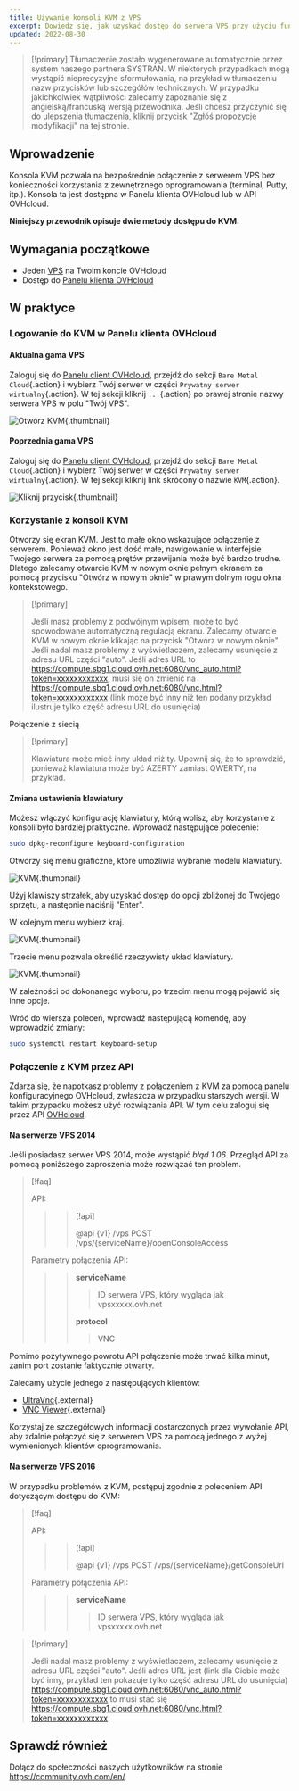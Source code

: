```yaml
---
title: Używanie konsoli KVM z VPS
excerpt: Dowiedz się, jak uzyskać dostęp do serwera VPS przy użyciu funkcji KVM 
updated: 2022-08-30
---
```


> [!primary]
> Tłumaczenie zostało wygenerowane automatycznie przez system naszego partnera SYSTRAN. W niektórych przypadkach mogą wystąpić nieprecyzyjne sformułowania, na przykład w tłumaczeniu nazw przycisków lub szczegółów technicznych. W przypadku jakichkolwiek wątpliwości zalecamy zapoznanie się z angielską/francuską wersją przewodnika. Jeśli chcesz przyczynić się do ulepszenia tłumaczenia, kliknij przycisk "Zgłóś propozycję modyfikacji" na tej stronie.
>

## Wprowadzenie

Konsola KVM pozwala na bezpośrednie połączenie z serwerem VPS bez konieczności korzystania z zewnętrznego oprogramowania (terminal, Putty, itp.). Konsola ta jest dostępna w Panelu klienta OVHcloud lub w API OVHcloud.  

**Niniejszy przewodnik opisuje dwie metody dostępu do KVM.**

## Wymagania początkowe

- Jeden [VPS](https://www.ovhcloud.com/pl/vps/) na Twoim koncie OVHcloud
- Dostęp do [Panelu klienta OVHcloud](/links/manager)

## W praktyce

### Logowanie do KVM w Panelu klienta OVHcloud

#### Aktualna gama VPS

Zaloguj się do [Panelu client OVHcloud](/links/manager), przejdź do sekcji `Bare Metal Cloud`{.action} i wybierz Twój serwer w części `Prywatny serwer wirtualny`{.action}. W tej sekcji kliknij `...`{.action} po prawej stronie nazwy serwera VPS w polu "Twój VPS".

![Otwórz KVM](images/kvm-new1.png){.thumbnail}

#### Poprzednia gama VPS

Zaloguj się do [Panelu client OVHcloud](/links/manager), przejdź do sekcji `Bare Metal Cloud`{.action} i wybierz Twój serwer w części `Prywatny serwer wirtualny`{.action}. W tej sekcji kliknij link skrócony o nazwie `KVM`{.action}.

![Kliknij przycisk](images/kvm-new2.png){.thumbnail}

### Korzystanie z konsoli KVM

Otworzy się ekran KVM. Jest to małe okno wskazujące połączenie z serwerem. Ponieważ okno jest dość małe, nawigowanie w interfejsie Twojego serwera za pomocą prętów przewijania może być bardzo trudne. Dlatego zalecamy otwarcie KVM w nowym oknie pełnym ekranem za pomocą przycisku "Otwórz w nowym oknie" w prawym dolnym rogu okna kontekstowego.

> [!primary]
>
> Jeśli masz problemy z podwójnym wpisem, może to być spowodowane automatyczną regulacją ekranu. Zalecamy otwarcie KVM w nowym oknie klikając na przycisk "Otwórz w nowym oknie".
> Jeśli nadal masz problemy z wyświetlaczem, zalecamy usunięcie z adresu URL części "auto". Jeśli adres URL to https://compute.sbg1.cloud.ovh.net:6080/vnc_auto.html?token=xxxxxxxxxxxx, musi się on zmienić na https://compute.sbg1.cloud.ovh.net:6080/vnc.html?token=xxxxxxxxxxxx (link może być inny niż ten podany przykład ilustruje tylko część adresu URL do usunięcia)
>

Połączenie z siecią

> [!primary]
>
> Klawiatura może mieć inny układ niż ty. Upewnij się, że to sprawdzić, ponieważ klawiatura może być AZERTY zamiast QWERTY, na przykład.
>

#### Zmiana ustawienia klawiatury

Możesz włączyć konfigurację klawiatury, którą wolisz, aby korzystanie z konsoli było bardziej praktyczne. Wprowadź następujące polecenie:

```bash
sudo dpkg-reconfigure keyboard-configuration
```

Otworzy się menu graficzne, które umożliwia wybranie modelu klawiatury.

![KVM](images/kvm_vps01.png){.thumbnail}

Użyj klawiszy strzałek, aby uzyskać dostęp do opcji zbliżonej do Twojego sprzętu, a następnie naciśnij "Enter". 

W kolejnym menu wybierz kraj.

![KVM](images/kvm_vps02.png){.thumbnail}

Trzecie menu pozwala określić rzeczywisty układ klawiatury.

![KVM](images/kvm_vps03.png){.thumbnail}

W zależności od dokonanego wyboru, po trzecim menu mogą pojawić się inne opcje.

Wróć do wiersza poleceń, wprowadź następującą komendę, aby wprowadzić zmiany:

```bash
sudo systemctl restart keyboard-setup
```

### Połączenie z KVM przez API

Zdarza się, że napotkasz problemy z połączeniem z KVM za pomocą panelu konfiguracyjnego OVHcloud, zwłaszcza w przypadku starszych wersji. W takim przypadku możesz użyć rozwiązania API. W tym celu zaloguj się przez API [OVHcloud](https://api.ovh.com/).

#### Na serwerze VPS 2014

Jeśli posiadasz serwer VPS 2014, może wystąpić *błąd 1 06*. Przegląd API za pomocą poniższego zaproszenia może rozwiązać ten problem.

> [!faq]
>
> API:
>
>> > [!api]
>> >
>> > @api {v1} /vps POST /vps/{serviceName}/openConsoleAccess
>> >
>>
>
> Parametry połączenia API:
>
>> > **serviceName**
>> >
>> >> ID serwera VPS, który wygląda jak vpsxxxxx.ovh.net
>> >
>> > **protocol** 
>> >
>> >> VNC
>

Pomimo pozytywnego powrotu API połączenie może trwać kilka minut, zanim port zostanie faktycznie otwarty.

Zalecamy użycie jednego z następujących klientów:

- [UltraVnc](https://www.uvnc.com/downloads/ultravnc.html){.external}
- [VNC Viewer](https://www.realvnc.com/en/connect/download/viewer/){.external}

Korzystaj ze szczegółowych informacji dostarczonych przez wywołanie API, aby zdalnie połączyć się z serwerem VPS za pomocą jednego z wyżej wymienionych klientów oprogramowania.

#### Na serwerze VPS 2016

W przypadku problemów z KVM, postępuj zgodnie z poleceniem API dotyczącym dostępu do KVM:

> [!faq]
>
> API:
>
>> > [!api]
>> >
>> > @api {v1} /vps POST /vps/{serviceName}/getConsoleUrl
>> >
>>
>
> Parametry połączenia API:
>
>> > **serviceName**
>> >
>> >> ID serwera VPS, który wygląda jak vpsxxxxx.ovh.net
>

> [!primary]
>
> Jeśli nadal masz problemy z wyświetlaczem, zalecamy usunięcie z adresu URL części "auto". Jeśli adres URL jest (link dla Ciebie może być inny, przykład ten pokazuje tylko część adresu URL do usunięcia) https://compute.sbg1.cloud.ovh.net:6080/vnc_auto.html?token=xxxxxxxxxxxx to musi stać się https://compute.sbg1.cloud.ovh.net:6080/vnc.html?token=xxxxxxxxxxxx
>

## Sprawdź również

Dołącz do społeczności naszych użytkowników na stronie <https://community.ovh.com/en/>.